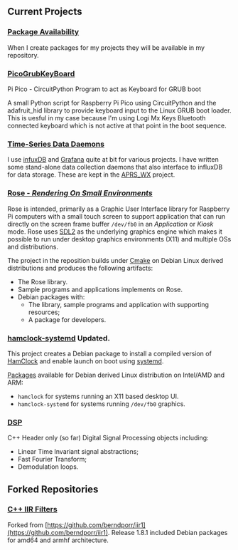 ## Current Projects

### [Package Availability](/Repository)

When I create packages for my projects they will be available in
my repository.

### [PicoGrubKeyBoard](/PicoGrubKeyBoard)

Pi Pico - CircuitPython Program to act as Keyboard for GRUB boot

A small Python script for Raspberry Pi Pico using CircuitPython and the adafruit_hid library to provide keyboard input to the Linux GRUB boot loader.
This is uesful in my case because I'm using Logi Mx Keys Bluetooth connected keyboard which is not active at that point in the boot sequence.

### [Time-Series Data Daemons](/APRS_WX)

I use [infuxDB](www.influxdata/com) and [Grafana](grafana.com) quite
at bit for various projects. I have written some stand-alone data
collection daemons that also interface to influxDB for data storage.
These are kept in the [APRS_WX](/APRS_WX) project.

### [Rose - *Rendering On Small Environments*](/Rose)

Rose is intended, primarily as a Graphic User Interface library for
Raspberry Pi computers with a small touch screen to support application
that can run directly on the screen frame buffer `/dev/fb0` in an
*Application* or *Kiosk* mode. Rose uses [SDL2](https://www.libsdl.org/)
as the underlying graphics engine which makes it possible to run under 
desktop graphics environments (X11) and multiple OSs and distributions.

The project in the reposition builds under [Cmake](https://cmake.org/)
on Debian Linux derived distributions and produces the following 
artifacts:
* The Rose library.
* Sample programs and applications implements on Rose.
* Debian packages with:
    * The library, sample programs and application with supporting
    resources;
    * A package for developers.

### [hamclock-systemd](/hamclock-systemd) Updated.

This project creates a Debian package to install a compiled version of
[HamClock](https://www.clearskyinstitute.com/ham/HamClock/) and enable
launch on boot using
[systemd](https://www.freedesktop.org/wiki/Software/systemd/).

[Packages](/Repository) available for Debian derived Linux distribution on Intel/AMD
and ARM:
* `hamclock` for systems running an X11 based desktop UI.
* `hamclock-systemd` for systems running `/dev/fb0` graphics.

### [DSP](https://pa28.github.io/DSP/)

C++ Header only (so far) Digital Signal Processing objects including:
* Linear Time Invariant signal abstractions;
* Fast Fourier Transform;
* Demodulation loops.

## Forked Repositories

### [C++ IIR Filters](https://github.com/pa28/iir1)

Forked from [https://github.com/berndporr/iir1](https://github.com/berndporr/iir1).
Release 1.8.1 included Debian packages for amd64 and armhf architecture.
